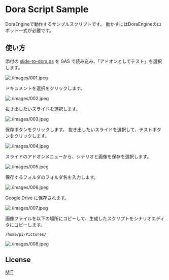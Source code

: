 # Dora Script Sample

DoraEngineで動作するサンプルスクリプトです。
動かすにはDoraEngineのロボット一式が必要です。

## 使い方

添付の [slide-to-dora.gs](./slide-to-dora.gs) を GAS で読み込み、「アドオンとしてテスト」を選択します。

![./images/001.jpeg](./images/001.jpeg)

ドキュメントを選択をクリックします。

![./images/002.jpeg](./images/002.jpeg)

抜き出したいスライドを選択します。

![./images/003.jpeg](./images/003.jpeg)

保存ボタンをクリックします。
抜き出したいスライドを選択して、テストボタンをクリックします。

![./images/004.jpeg](./images/004.jpeg)

スライドのアドオンメニューから、シナリオと画像を保存を選択します。

![./images/005.jpeg](./images/005.jpeg)

保存するフォルダのフォルダ名を入力します。

![./images/006.jpeg](./images/006.jpeg)

 Google Drive に保存されます。

![./images/007.jpeg](./images/007.jpeg)

画像ファイルを以下の場所にコピーして、生成したスクリプトをシナリオエディタにコピーします。

```
/home/pi/Pictures/
```

![./images/008.jpeg](./images/008.jpeg)

## License

[MIT](LICENSE)

